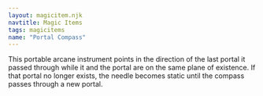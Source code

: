 ```yaml
---
layout: magicitem.njk
navtitle: Magic Items
tags: magicitems
name: "Portal Compass"
---
```

This portable arcane instrument points in the direction of the last portal it passed through while it and the portal are on the same plane of existence. If that portal no longer exists, the needle becomes static until the compass passes through a new portal.